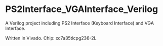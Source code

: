 # PS2Interface_VGAInterface_Verilog
A Verilog project including PS2 Interface (Keyboard Interface) and VGA Interface.

Written in Vivado.
Chip: xc7a35tlcpg236-2L
